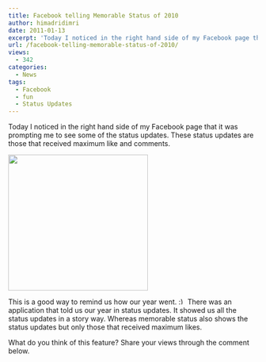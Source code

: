 ```yaml
---
title: Facebook telling Memorable Status of 2010
author: himadridimri
date: 2011-01-13
excerpt: 'Today I noticed in the right hand side of my Facebook page that it was prompting me to see some of the status updates. These status updates are those that received maximum like and comments. '
url: /facebook-telling-memorable-status-of-2010/
views:
  - 342
categories:
  - News
tags:
  - Facebook
  - fun
  - Status Updates
---
```

Today I noticed in the right hand side of my Facebook page that it was prompting me to see some of the status updates. These status updates are those that received maximum like and comments.

<a href="http://fbknol.com/facebook-telling-memorable-status-of-2010/memorable-2/" onclick="_gaq.push(['_trackEvent', 'outbound-article', 'http://fbknol.com/facebook-telling-memorable-status-of-2010/memorable-2/', '']);" rel="attachment wp-att-5167"><img class="alignnone size-full wp-image-5167" src="http://cdn.devilsworkshop.org/files/2011/01/Memorable1.png" alt="" width="282" height="274" /></a>

This is a good way to remind us how our year went. <img src="http://devilsworkshop.org/wp-includes/images/smilies/simple-smile.png" alt=":)" class="wp-smiley" style="height: 1em; max-height: 1em;" /> There was an application that told us our year in status updates. It showed us all the status updates in a story way. Whereas memorable status also shows the status updates but only those that received maximum likes.

What do you think of this feature? Share your views through the comment below.
